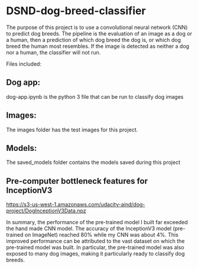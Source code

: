 # DSND-dog-breed-classifier

The purpose of this project is to use a convolutional neural network (CNN) to predict dog breeds.  The pipeline is the evaluation of an image as a dog or a human, then a prediction of which dog breed the dog is, or which dog breed the human most resembles.  If the image is detected as neither a dog nor a human, the classifier will not run.

Files included:

## Dog app:
dog-app.ipynb is the python 3 file that can be run to classify dog images

## Images: 
The images folder has the test images for this project.

## Models:
The saved_models folder contains the models saved during this project

## Pre-computer bottleneck features for InceptionV3
https://s3-us-west-1.amazonaws.com/udacity-aind/dog-project/DogInceptionV3Data.npz

In summary, the performance of the pre-trained model I built far exceeded the hand made CNN model. The accuracy of the InceptionV3 model (pre-trained on ImageNet) reached 80% while my CNN was about 4%.  This improved performance can be attributed to the vast dataset on which the pre-trained model was built.  In particular, the pre-trained model was also exposed to many dog images, making it particularly ready to classify dog breeds.
